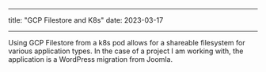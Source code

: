 ---
title: "GCP Filestore and K8s"
date: 2023-03-17
___

Using GCP Filestore from a k8s pod allows for a shareable filesystem for various application types.
In the case of a project I am working with, the application is a WordPress migration from Joomla.

